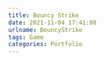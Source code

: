 ```yaml
---
title: Bouncy Strike
date: 2021-11-04 17:41:08
urlname: BouncyStrike
tags: Game
categories: Portfolio
---
```

